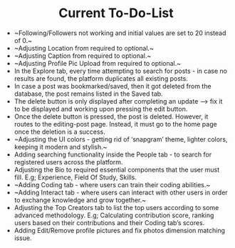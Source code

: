 <h1 align='center'> Current To-Do-List </h1>

- ~Following/Followers not working and initial values are set to 20 instead of 0.~
- ~Adjusting Location from required to optional.~
- ~Adjusting Caption from required to optional.~
- ~Adjusting Profile Pic Upload from required to optional.~
- In the Explore tab, every time attempting to search for posts - in case no results are found, the platform duplicates all existing posts.
- In case a post was bookmarked/saved, then it got deleted from the database, the post remains listed in the Saved tab.
- The delete button is only displayed after completing an update --> fix it to be displayed and working upon pressing the edit button.
- Once the delete button is pressed, the post is deleted. However, it routes to the editing-post page. Instead, it must go to the home page once the deletion is a success.
- ~Adjusting the UI colors - getting rid of ‘snapgram’ theme, lighter colors, keeping it modern and stylish.~
- Adding searching functionality inside the People tab - to search for registered users across the platform.
- Adjusting the Bio to required essential components that the user must fill. E.g; Experience, Field Of Study, Skills.
- ~Adding Coding tab - where users can train their coding abilities.~
- ~Adding Interact tab - where users can interact with other users in order to exchange knowledge and grow together.~
- Adjusting the Top Creators tab to list the top users according to some advanced methodology. E.g; Calculating contribution score, ranking users based on their contributions and their Coding tab’s scores.
- Adding Edit/Remove profile pictures and fix photos dimension matching issue.

